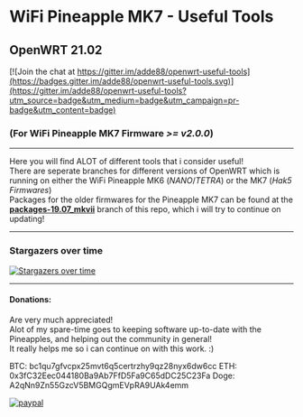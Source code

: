 # WiFi Pineapple MK7 - Useful Tools
## OpenWRT 21.02
[![Join the chat at https://gitter.im/adde88/openwrt-useful-tools](https://badges.gitter.im/adde88/openwrt-useful-tools.svg)](https://gitter.im/adde88/openwrt-useful-tools?utm_source=badge&utm_medium=badge&utm_campaign=pr-badge&utm_content=badge)

### (For WiFi Pineapple MK7 Firmware *>= v2.0.0*)
---
Here you will find ALOT of different tools that i consider useful!  
There are seperate branches for different versions of OpenWRT which is running on either the WiFi Pineapple MK6 (*NANO*/*TETRA*) or the MK7 (*Hak5 Firmwares*)  
Packages for the older firmwares for the Pineapple MK7 can be found at the **[packages-19.07_mkvii](https://github.com/adde88/openwrt-useful-tools/tree/packages-19.07_mkvii)** branch of this repo, which i will try to continue on updating!  

---
### Stargazers over time

[![Stargazers over time](https://starchart.cc/adde88/openwrt-useful-tools.svg)](https://starchart.cc/adde88/openwrt-useful-tools)

---
#### Donations:
Are very much appreciated!  
Alot of my spare-time goes to keeping software up-to-date with the Pineapples, and helping out the community in general!  
It really helps me so i can continue on with this work. :)

BTC: bc1qu7gfvcpx25mvt6q5certrzhy9qz28nyx6dw6cc
ETH: 0x3fC32Eec044180Ba9Ab7FfD5Fa9C65dDC25C23Fa
Doge: A2qNn9Zn55GzcV5BMGQgmEVpRA9UAk4emm

[![paypal](https://www.paypalobjects.com/en_US/NO/i/btn/btn_donateCC_LG.gif)](https://www.paypal.com/cgi-bin/webscr?cmd=_s-xclick&hosted_button_id=4HJM939H9PHWW)
